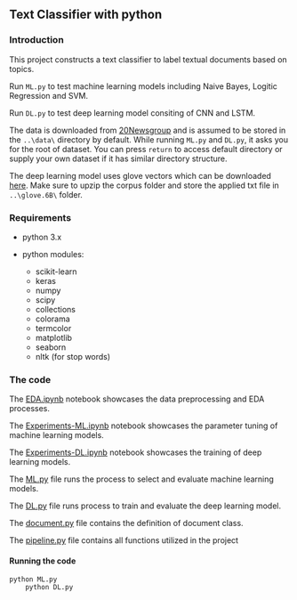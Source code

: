 
## Text Classifier with python



### Introduction

This project constructs a text classifier to label textual documents based on topics. 

Run `ML.py` to test machine learning models including Naive Bayes, Logitic Regression and SVM.

Run `DL.py` to test deep learning model consiting of CNN and LSTM.

The data is downloaded from [20Newsgroup](http://kdd.ics.uci.edu/databases/20newsgroups/20newsgroups.html) and is assumed to be stored in the `..\data\` directory by default.  While running `ML.py` and `DL.py`, it asks you for the root of dataset. You can press `return` to access default directory or supply your own dataset if it has similar directory structure.

The deep learning model uses glove vectors which can be downloaded [here](http://nlp.stanford.edu/data/glove.6B.zip). Make sure to upzip the corpus folder and store the applied txt file in `..\glove.6B\` folder.


### Requirements

* python 3.x

* python modules:

  * scikit-learn
  * keras
  * numpy
  * scipy
  * collections
  * colorama
  * termcolor
  * matplotlib
  * seaborn
  * nltk (for stop words)


### The code


The [EDA.ipynb](EDA.ipynb) notebook showcases the data preprocessing and EDA processes. 

The [Experiments-ML.ipynb](Experiments-DL.ipynb) notebook showcases the parameter tuning of machine learning models. 

The [Experiments-DL.ipynb](Experiments-DL.ipynb) notebook showcases the training of deep learning models. 

The [ML.py](ML.py) file runs the process to select and evaluate machine learning models.

The [DL.py](ML.py) file runs process to train and evaluate the deep learning model.

The [document.py](document.py) file contains the definition of document class.

The [pipeline.py](pipeline.py) file contains all functions utilized in the project


#### Running the code

	python ML.py
    	python DL.py
